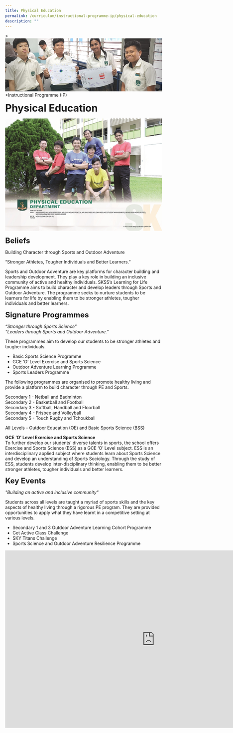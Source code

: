 ```yaml
---
title: Physical Education
permalink: /curriculum/instructional-programme-ip/physical-education
description: ""
---
```

&gt;![](/images/Curriculum/Curriculum.jpg)
&gt;Instructional Programme (IP)

**<font size="6">Physical Education</font>**

![](/images/Curriculum/Seng%20Kang_Department_Physical%20Education.jpg)

**<font size="5">Beliefs</font>**

Building Character through Sports and Outdoor Adventure

“Stronger Athletes, Tougher Individuals and Better Learners.”

Sports and Outdoor Adventure are key platforms for character building and leadership development. They play a key role in building an inclusive community of active and healthy individuals. SKSS’s Learning for Life Programme aims to build character and develop leaders through Sports and Outdoor Adventure. The programme seeks to nurture students to be learners for life by enabling them to be stronger athletes, tougher individuals and better learners.&nbsp;

**<font size="5">Signature Programmes</font>**

_“Stronger through Sports Science”_<br>
_“Leaders through Sports and Outdoor Adventure.”_

These programmes aim to develop our students to be stronger athletes and tougher individuals.&nbsp;

*   Basic Sports Science Programme
*   GCE ‘O’ Level Exercise and Sports Science
*   Outdoor Adventure Learning Programme
*   Sports Leaders Programme

The following programmes are organised to promote healthy living and provide a platform to build character through PE and Sports.

Secondary 1 - Netball and Badminton<br>
Secondary 2 - Basketball and Football<br>
Secondary 3 - Softball, Handball and Floorball<br>
Secondary 4 - Frisbee and Volleyball<br>
Secondary 5 - Touch Rugby and Tchoukball

All Levels - Outdoor Education (OE) and Basic Sports Science (BSS)

**GCE ‘O’ Level Exercise and Sports Science**<br>
To further develop our students’ diverse talents in sports, the school offers Exercise and Sports Science (ESS) as a GCE ‘O’ Level subject. ESS is an interdisciplinary applied subject where students learn about Sports Science and develop an understanding of Sports Sociology. Through the study of ESS, students develop inter-disciplinary thinking, enabling them to be better stronger athletes, tougher individuals and better learners.&nbsp;

  
**<font size="5">Key Events</font>**

_"Building an active and inclusive community"_&nbsp;

Students across all levels are taught a myriad of sports skills and the key aspects of healthy living through a rigorous PE program. They are provided opportunities to apply what they have learnt in a competitive setting at various levels.

*   Secondary 1 and 3 Outdoor Adventure Learning Cohort Programme
*   Get Active Class Challenge
*   SKY Titans Challenge
*   Sports Science and Outdoor Adventure Resilience Programme


<iframe allowfullscreen="true" height="569" width="960" frameborder="0" src="https://docs.google.com/presentation/d/e/2PACX-1vQ1xPAiN1riO6j3nUfbo5uHUJhpxLEG1scoqRhfgneOcGxRKzIQfnEGUcpWhfx3M1vLsdf8fa7msoJP/embed?start=true&amp;loop=true&amp;delayms=5000"></iframe>